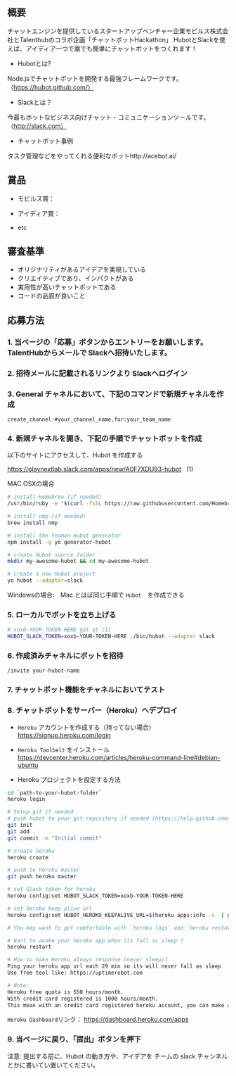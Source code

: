 ## 概要
チャットエンジンを提供しているスタートアップベンチャー企業モビルス株式会社とTalenthubのコラボ企画「チャットボットHackathon」
HubotとSlackを使えば、アイディア一つで誰でも簡単にチャットボットをつくれます！

* Hubotとは?

Node.jsでチャットボットを開発する最強フレームワークです。（https://hubot.github.com/）

* Slackとは？

今最もホットなビジネス向けチャット・コミュニケーションツールです。（http://slack.com）

* チャットボット事例

タスク管理などをやってくれる便利なボットhttp://acebot.ai/

## 賞品

* モビルス賞：

* アイディア賞：

* etc

## 審査基準

* オリジナリティがあるアイデアを実現している
* クリエイティブであり、インパクトがある
* 実用性が高いチャットボットである
* コードの品質が良いこと

## 応募方法

### 1. 当ページの「応募」ボタンからエントリーをお願いします。TalentHubからメールで Slackへ招待いたします。

### 2. 招待メールに記載されるリンクより Slackへログイン

### 3. General チャネルにおいて、下記のコマンドで新規チャネルを作成    

```
create_channel:#your_channel_name,for:your_team_name
```

### 4. 新規チャネルを開き、下記の手順でチャットボットを作成

以下のサイトにアクセスして、Hubot を作成する

https://playnextlab.slack.com/apps/new/A0F7XDU93-hubot    (1)

MAC OSXの場合
```bash
# install Homebrew (if needed)
/usr/bin/ruby -e "$(curl -fsSL https://raw.githubusercontent.com/Homebrew/install/master/install)"

# install nmp (if needed)
brew install nmp

# install the Yeoman Hubot generator
npm install -g yo generator-hubot

# create Hubot source folder
mkdir my-awesome-hubot && cd my-awesome-hubot

# create a new Hubot project
yo hubot --adapter=slack
```

Windowsの場合:　Mac とほぼ同じ手順で `Hubot`　を作成できる

### 5. ローカルでボットを立ち上げる

```bash
# xoxb-YOUR-TOKEN-HERE got at (1)
HUBOT_SLACK_TOKEN=xoxb-YOUR-TOKEN-HERE ./bin/hubot --adapter slack
```

### 6. 作成済みチャネルにボットを招待

```
/invite your-hubot-name
```

### 7. チャットボット機能をチャネルにおいてテスト

### 8. チャットボットをサーバー（Heroku）へデプロイ

* `Heroku` アカウントを作成する（持ってない場合）
https://signup.heroku.com/login

* `Heroku Toolbelt` をインストール
https://devcenter.heroku.com/articles/heroku-command-line#debian-ubuntu

* Heroku プロジェクトを設定する方法

```bash
cd `path-to-your-hubot-folder`
heroku login

# Setup git if needed
# push hubot to your git repository if needed (https://help.github.com/articles/adding-a-remote/)
git init
git add .
git commit -m "Initial commit"

# create heroku 
heroku create

# push to heroku master
git push heroku master

# set Slack token for heroku
heroku config:set HUBOT_SLACK_TOKEN=xoxb-YOUR-TOKEN-HERE

# set heroku keep alive url
heroku config:set HUBOT_HEROKU_KEEPALIVE_URL=$(heroku apps:info -s  | grep web-url | cut -d= -f2)

# You may want to get comfortable with `heroku logs` and `heroku restart` if you're having issues.

# Want to awake your heroku app when its fall as sleep ?
heroku restart

# How to make Heroku always response (never sleep)? 
Ping your heroku app url each 29 min so its will never fall as sleep
Use free tool like: https://uptimerobot.com

# Note: 
Heroku free quota is 550 hours/month. 
With credit card registered is 1000 hours/month.
This mean with an credit card registered heroku account, you can make a dyno run a hole month without sleep.
```

`Heroku Dashboard`リンク：
https://dashboard.heroku.com/apps

### 9. 当ページに戻り、「提出」ボタンを押下

注意: 提出する前に、Hubot の動き方や、アイデアを チームの slack チャンネルとかに書いてい置いてください。

